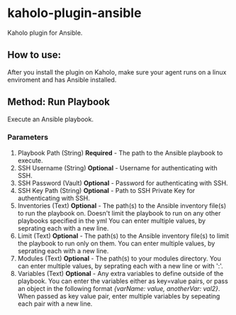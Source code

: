 # kaholo-plugin-ansible
Kaholo plugin for Ansible.

## How to use:
After you install the plugin on Kaholo,
make sure your agent runs on a linux enviroment and has Ansible installed.

## Method: Run Playbook
Execute an Ansible playbook. 

### Parameters
1. Playbook Path (String) **Required** - The path to the Ansible playbook to execute.
2. SSH Username (String) **Optional** - Username for authenticating with SSH.
3. SSH Password (Vault) **Optional** - Password for authenticating with SSH. 
4. SSH Key Path (String) **Optional** - Path to SSH Private Key for authenticating with SSH.
4. Inventories (Text) **Optional** - The path(s) to the Ansible inventory file(s) to run the playbook on. Doesn't limit the playbook to run on any other playbooks specified in the yml You can enter multiple values, by seprating each with a new line.
5. Limit (Text) **Optional** - The path(s) to the Ansible inventory file(s) to limit the playbook to run only on them. You can enter multiple values, by seprating each with a new line.
6. Modules (Text) **Optional** - The path(s) to your modules directory. You can enter multiple values, by seprating each with a new line or with ':'.
7. Variables (Text) **Optional** - Any extra variables to define outside of the playbook. You can enter the variables either as key=value pairs, or pass an object in the following format *{varName: value, anotherVar: val2}*. When passed as key value pair, enter multiple variables by sepeating each pair with a new line.